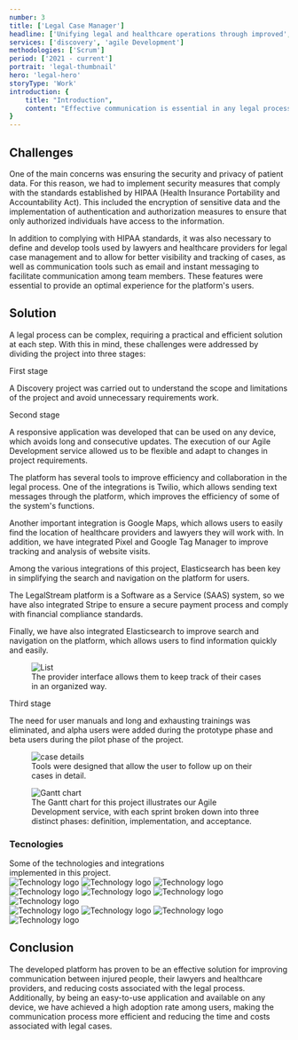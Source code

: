 ```yaml
---
number: 3
title: ['Legal Case Manager']
headline: ['Unifying legal and healthcare operations through improved', 'connectivity.']
services: ['discovery', 'agile Development']
methodologies: ['Scrum']
period: ['2021 - current']
portrait: 'legal-thumbnail'
hero: 'legal-hero'
storyType: 'Work'
introduction: {
    title: "Introduction",
    content: "Effective communication is essential in any legal process, especially in cases where people have suffered injuries. With the goal of improving this communication and reducing associated costs, an innovative platform was developed that allows injured people to easily and quickly contact their lawyers and healthcare providers through a web application."
}
---
```


<div>
    <h2>Challenges</h2>
    <p>One of the main concerns was ensuring the security and privacy of patient data. For this reason, we had to implement security measures that comply with the standards established by HIPAA (Health Insurance Portability and Accountability Act). This included the encryption of sensitive data and the implementation of authentication and authorization measures to ensure that only authorized individuals have access to the information.</p>
    <p>In addition to complying with HIPAA standards, it was also necessary to define and develop tools used by lawyers and healthcare providers for legal case management and to allow for better visibility and tracking of cases, as well as communication tools such as email and instant messaging to facilitate communication among team members. These features were essential to provide an optimal experience for the platform's users.</p>
</div>
<div>
    <h2>Solution</h2>
    <p>A legal process can be complex, requiring a practical and efficient solution at each step. With this in mind, these challenges were addressed by dividing the project into three stages:</p>
</div>
<div>
    <span class="story_story__mainContent__phasesSpan___jSDV">First stage</span>
    <p>A Discovery project was carried out to understand the scope and limitations of the project and avoid unnecessary requirements work.</p>
</div>
<div>
    <span class="story_story__mainContent__phasesSpan___jSDV">Second stage</span>
    <p>A responsive application was developed that can be used on any device, which avoids long and consecutive updates. The execution of our Agile Development service allowed us to be flexible and adapt to changes in project requirements.</p>
    <p>The platform has several tools to improve efficiency and collaboration in the legal process. One of the integrations is Twilio, which allows sending text messages through the platform, which improves the efficiency of some of the system's functions.</p>
    <div class="story_story__mainContent__2cGrid__aNFn8 story_story__mainContent__2cGridPulledQuote__fnvPw">
        <div>    
            <p>Another important integration is Google Maps, which allows users to easily find the location of healthcare providers and lawyers they will work with. In addition, we have integrated Pixel and Google Tag Manager to improve tracking and analysis of website visits.</p>
        </div>
        <div class="story_story__mainContent__2cGrid__article__CIxE2">
            <p>Among the various integrations of this project, Elasticsearch has been key in simplifying the search and navigation on the platform for users.</p>
        </div>
    </div>
    <div>    
        <p>The LegalStream platform is a Software as a Service (SAAS) system, so we have also integrated Stripe to ensure a secure payment process and comply with financial compliance standards.</p>
        <p>Finally, we have also integrated Elasticsearch to improve search and navigation on the platform, which allows users to find information quickly and easily.</p>    
    </div>
</div>
<div>
    <figure>
        <img src="/work/legal-list.jpg" alt="List"/>
        <figcaption class="story_story__mainContent__caption__IQRnS">The provider interface allows them to keep track of their cases in an organized way.</figcaption>
    </figure>    
</div>
<div>
    <span class="story_story__mainContent__phasesSpan___jSDV">Third stage</span>
    <p>The need for user manuals and long and exhausting trainings was eliminated, and alpha users were added during the prototype phase and beta users during the pilot phase of the project.</p>
</div>
<div>
    <figure>
        <img src="/work/legal-case.jpg" alt="case details"/>
        <figcaption class="story_story__mainContent__caption__IQRnS">Tools were designed that allow the user to follow up on their cases in detail.</figcaption>
    </figure>    
</div>

<div class="story_story__mainContent__gantt__TErEp">
    <figure>
        <img src="/work/project-chart-es--ongoing.jpg" alt="Gantt chart"/>
        <figcaption class="story_story__mainContent__caption__IQRnS">The Gantt chart for this project illustrates our Agile Development service, with each sprint broken down into three distinct phases: definition, implementation, and acceptance.</figcaption>
    </figure>
</div>
<div class="story_story__mainContent__technologies__v5XXm">
    <div>
        <h3>Tecnologies</h3>
        <span>Some of the technologies and integrations <br/>implemented in this project.</span>
    </div>   
    <div class="story_story__mainContent__technologies__images__6NSg5">
        <div>
            <img alt="Technology logo" src="/technologies/html.svg"/>
            <img alt="Technology logo" src="/technologies/css.svg"/>
            <img alt="Technology logo" src="/technologies/javascript.svg"/>
            <img alt="Technology logo" src="/technologies/maps.svg"/>
            <img alt="Technology logo" src="/technologies/tag-manager.svg"/>
            <img alt="Technology logo" src="/technologies/vue.svg"/>
            <img alt="Technology logo" src="/technologies/sass.svg"/>
        </div>
        <div>
            <img alt="Technology logo" src="/technologies/elasticsearch.svg"/>
            <img alt="Technology logo" src="/technologies/stripe.svg" class="story_story__mainContent__technologies__images__large__KxVD1"/>
            <img alt="Technology logo" src="/technologies/pixel.svg"/>
            <img alt="Technology logo" src="/technologies/twilio.svg" class="story_story__mainContent__technologies__images__large__KxVD1"/>
        </div>
    </div>     
</div>
<div>
    <h2>Conclusion</h2>
    <p>The developed platform has proven to be an effective solution for improving communication between injured people, their lawyers and healthcare providers, and reducing costs associated with the legal process. Additionally, by being an easy-to-use application and available on any device, we have achieved a high adoption rate among users, making the communication process more efficient and reducing the time and costs associated with legal cases.</p>
</div>
